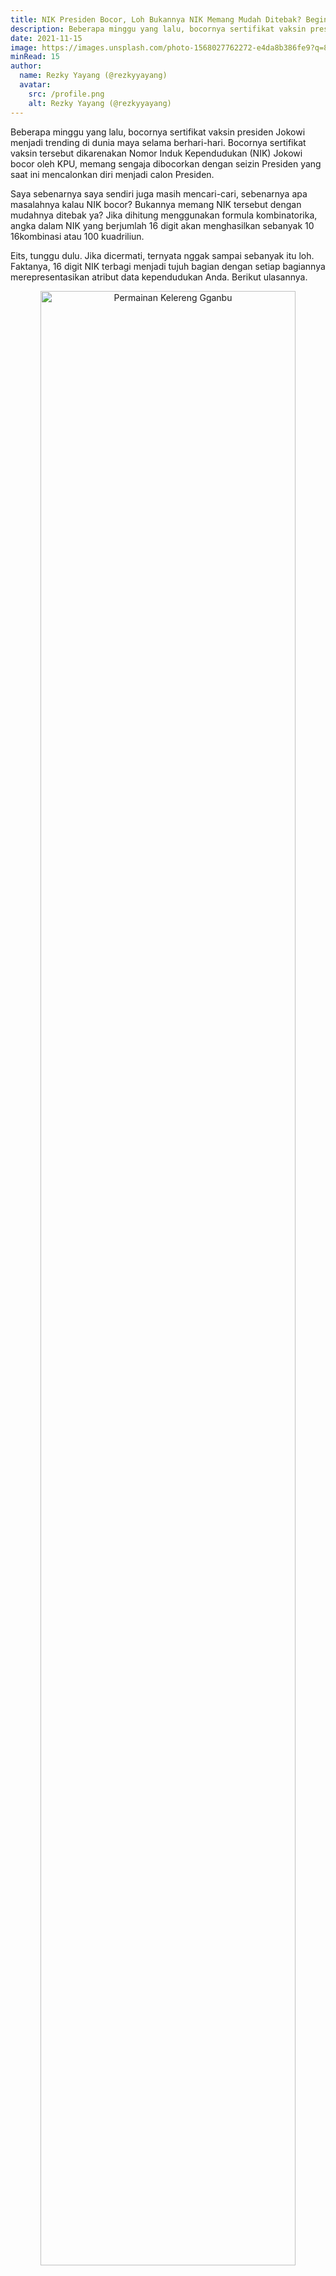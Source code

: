 ```yaml
---
title: NIK Presiden Bocor, Loh Bukannya NIK Memang Mudah Ditebak? Begini Caranya
description: Beberapa minggu yang lalu, bocornya sertifikat vaksin presiden Jokowi menjadi trending di dunia maya selama berhari-hari. Bocornya sertifikat vaksin tersebut dikarenakan Nomor Induk Kependudukan (NIK) Jokowi bocor oleh KPU, memang sengaja dibocorkan dengan seizin Presiden saat pencalonan menjadi Presiden.
date: 2021-11-15
image: https://images.unsplash.com/photo-1568027762272-e4da8b386fe9?q=80&w=1932&auto=format&fit=crop&ixlib=rb-4.1.0&ixid=M3wxMjA3fDB8MHxwaG90by1wYWdlfHx8fGVufDB8fHx8fA%3D%3D
minRead: 15
author:
  name: Rezky Yayang (@rezkyyayang)
  avatar:
    src: /profile.png
    alt: Rezky Yayang (@rezkyyayang)
---
```


Beberapa minggu yang lalu, bocornya sertifikat vaksin presiden Jokowi menjadi trending di dunia maya selama berhari-hari. Bocornya sertifikat vaksin tersebut dikarenakan Nomor Induk Kependudukan (NIK) Jokowi bocor oleh KPU, memang sengaja dibocorkan dengan seizin Presiden yang saat ini mencalonkan diri menjadi calon Presiden.

Saya sebenarnya saya sendiri juga masih mencari-cari, sebenarnya apa masalahnya kalau NIK bocor? Bukannya memang NIK tersebut dengan mudahnya ditebak ya? Jika dihitung menggunakan formula kombinatorika, angka dalam NIK yang berjumlah 16 digit akan menghasilkan sebanyak 10 16kombinasi atau 100 kuadriliun.

Eits, tunggu dulu. Jika dicermati, ternyata nggak sampai sebanyak itu loh. Faktanya, 16 digit NIK terbagi menjadi tujuh bagian dengan setiap bagiannya merepresentasikan atribut data kependudukan Anda. Berikut ulasannya.

<div style="text-align: center;">
  <img src="https://miro.medium.com/v2/resize:fit:1100/format:webp/0*v8Hbn1EjI2KwJXRf.png" alt="Permainan Kelereng Gganbu" style="width: 90%; max-width: 600px;">
</div>

Saya ternyata salah menduga 6 digit pertama ini terdapat 10^6 atau 10 juta kombinasi. Keenam digit tersebut yakni dengan rincian: 2 digit pertama merupakan kode provinsi, 2 digit kedua merupakan kode kabupaten, 2 digit ketiga merupakan kode kecamatan. Dari informasi tersebut maka jumlah kemungkinan 6 digit pertama sama dengan jumlah kecamatan di Indonesia. Menurut data dari BPS, terdapat 7.252 kecamatan di Indonesia pada tahun 2019.

Angka 7.252 mungkin lebih sangat-sangat kecil dari perkiraan sebelumnya 10 juta kombinasi. Akan tetapi, jika angka tersebut dicobakan satu-satu ke dalam dashboard Peduli Lindungi akan membutuhkan waktu yang lama. Cara satu-satunya yang sangat mudah adalah dengan mengetahui domisili target. Publik figur seperti Jokowi sudah pasti kita semua mengetahui domisili beliau. Teman-teman dekat kita juga dapat menjadi target manis. Selain itu, orang jauh pun dapat disasar dengan mengorek informasi dari sosial medianya. So, jangan sembarangan membagikan informasi pribadi ya. Ohya, kode provinsi, kode kabupaten/kota, hingga kode kecamatan ada kok dan memang disebarluaskan untuk mempermudah pendataan penduduk.

Dugaan sebelumnya, tentu saja 4 digit tersebut akan menghasilkan 10 ribu kombinasi. Jika ditelisik, 2 digit pertama menunjukkan tanggal lahir dan 2 digit berikutnya menunjukkan bulan lahir. Jika perempuan, pada tanggal lahir ditambah 40. Oleh karena itu, maka 4 digit tersebut akan menghasilkan 730 kombinasi yang didapat dari perkalian jumlah hari dalam setahun tahun yakni 365 hari dan 2 jenis kelamin. Sama seperti teknik untuk menebak 6 digit pertama, 4 digit ini juga dapat dengan mudah kita tebak manakala kita dapat mengetahui tanggal kelahiran target. Teman dekat, tentu dengan mudahnya akan dapat tertebak. Publik figur cari saja biodatanya di Google. Jika orang lain? Cari saja di media sosial, Facebook misalnya. Hayo, yang masih punya akun Facebook segera diamankan ya informasi ulang tahunnya.

Dari data BPS pada tahun 2020, angka harapan hidup laki-laki mencapai 69,59 tahun sedangkan perempuan 73,46 tahun. Anggap saja secara rata-rata orang yang paling tua yang sampai saat ini masih hidup berumur 70 tahun atau kelahiran 1950. Maka, untuk 2 digit yang menunjukkan tahun lahir ini hanya akan terdapat 70 kemungkinan kombinasi. Sama dengan sebelumnya, tahun lahir juga dapat dengan mudah ditemukan di internet, di media sosial milik target.

Jika kedua belas digit sebelumnya tadi sama, yang artinya memiliki domisili yang sama sampai level kecamatan, jenis kelamin sama, dan kelahiran yang sama, maka pembedanya adalah 4 digit terakhir ini. Tenang saja, 4 digit terakhir ini nggak bakal sampai 9999 kok. Kasus kesamaan kedua belas digit ini akan tergantung dengan kepadatan daerahnya. Jika wilayahnya padat, dimungkinkan akan sampai pada 100 kemungkinan, jika daerahnya sepi ya paling banter 10. Untuk 4 digit terakhir ini, kita nggak bisa ini nebak-nebak lagi. Satu-satunya yang dapat dilakukan ya langsung mencobanya pada dashboard Peduli Lindungi. Saya akan mengambil angka 20 kemungkinan kombinasi pada 4 digit terakhir untuk perhitungan akhir.

Berdasarkan uraian 16 digit NIK tersebut, maka banyak kemungkinan kombinasi NIK yang dapat ditebak jika target bukan sama sekali orang yang kita kenal dan jejak digital target aman (diketahui target nggak Facebook-an) dihitung sebagai berikut.

Contoh 1: Menebak Mr. X, tidak ada informasi sama sekali 
> Kombinasi NIK = 7252×730×70×20 = 7.411.544.000 kombinasi

Contoh 2: Menebak Mr. X, jika diketahui jenis kelaminnya saja
> Kombinasi NIK = 7252×365×70×20 = 3.705.772.000 kombinasi

Bagaimana jika biodata sudah kadung tersebar? Domisili, dan tanggal lahir sudah kadung dibagikan di profil Facebook. Ah, mana sudah lupa kata sandinya.

Contoh 3: Menebak Mr. X, jika diketahui domisili, jenis kelamin, dan tanggal lahir 
> Kombinasi NIK = 1×1×1×20 = 20 kombinasi

Tanpa melihat terlebih dahulu NIK, kamu dapat mempraktikkannya untuk diri kamu sendiri. Jika berhasil, cobalah untuk menebak NIK orang tuamu, pacarmu, atau teman dekatmu. Selamat mencoba.